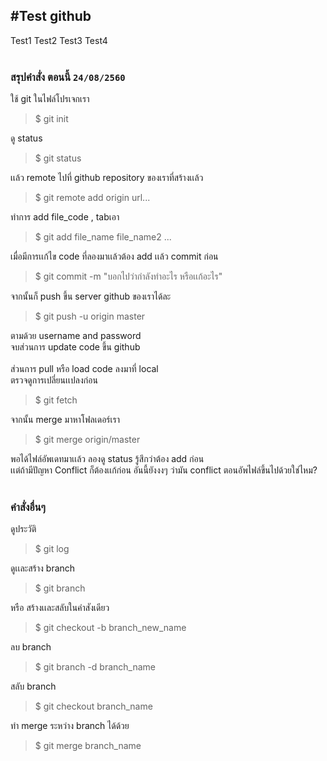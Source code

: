 #Test github<br />
--------------------
Test1 Test2 Test3 Test4<br />
<br />
### สรุปคำสั่ง ตอนนี้ `24/08/2560`<br />
ใช้ git ในไฟล์โปรเจกเรา<br />
>$ git init

ดู status<br />
>$ git status

เเล้ว remote ไปที่ github repository ของเราที่สร้างเเล้ว<br />
>$ git remote add origin url...

ทำการ add file_code , tabเอา<br />
>$ git add file_name file_name2 ...

เมื่อมีการเเก้ไข code ที่ลองมาเเล้วต้อง add เเล้ว commit ก่อน<br />
>$ git commit -m "บอกไปว่ากำลังทำอะไร หรือเเก้อะไร"

จากนั้นก็ push ขึ้น server github ของเราได้ละ<br />
>$ git push -u origin master

ตามด้วย username and password<br />
จบส่วนการ update code ขึ้น github<br />
<br />
ส่วนการ pull หรือ load code ลงมาที่ local<br />
ตรวจดูการเปลี่ยนเเปลงก่อน<br />
>$ git fetch

จากนั้น merge มาหาโฟลเดอร์เรา<br />
>$ git merge origin/master

พอได้ไฟล์อัพเดทมาเเล้ว ลองดู status รู้สึกว่าต้อง add ก่อน<br />
เเต่ถ้ามีปัญหา Conflict ก็ต้องเเก้ก่อน อันนี้ยังงงๆ ว่ามัน conflict ตอนอัพไฟล์ขึ้นไปด้วยใช่ไหม?<br />
<br />
### คำสั่งอื่นๆ<br />
ดูประวัติ<br />
>$ git log

ดูเเละสร้าง branch<br />
>$ git branch 

หรือ สร้างเเละสลับในคำสังเดียว<br />
>$ git checkout -b branch_new_name

ลบ branch<br />
>$ git branch -d branch_name

สลับ branch<br />
>$ git checkout branch_name

ทำ merge ระหว่าง branch ได้ด้วย<br />
>$ git merge branch_name



